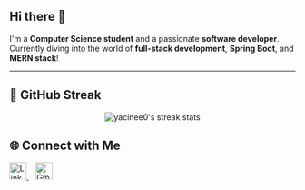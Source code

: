 ## Hi there 👋
I'm a **Computer Science student** and a passionate **software developer**.  
Currently diving into the world of **full-stack development**, **Spring Boot**, and **MERN stack**!

---
## 🧠 GitHub Streak

<p align="center">
  <img src="https://streak-stats.demolab.com/?user=kedjour yacine&theme=tokyonight&hide_border=true" alt="yacinee0's streak stats"/>
</p>

## 🌐 Connect with Me

<p align="left">
  <a href="https://www.linkedin.com/in/yacine-kedjour-5b8313310/" target="_blank">
    <img src="https://cdn.jsdelivr.net/gh/simple-icons/simple-icons/icons/linkedin.svg" alt="LinkedIn" width="30" height="30" />
  </a>
  &nbsp;&nbsp;
  <a href="mailto:yacineked000@gmail.com" target="_blank">
    <img src="https://cdn.jsdelivr.net/gh/simple-icons/simple-icons/icons/gmail.svg" alt="Gmail" width="30" height="30" />
  </a>
</p>


